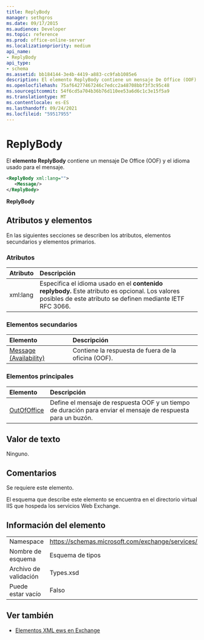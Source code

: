 ```yaml
---
title: ReplyBody
manager: sethgros
ms.date: 09/17/2015
ms.audience: Developer
ms.topic: reference
ms.prod: office-online-server
ms.localizationpriority: medium
api_name:
- ReplyBody
api_type:
- schema
ms.assetid: bb184144-3e4b-4419-a883-cc9fab1085e6
description: El elemento ReplyBody contiene un mensaje De Office (OOF) y el idioma usado para el mensaje.
ms.openlocfilehash: 75af64277467246c7edcc2a48708bbf3f3c95c48
ms.sourcegitcommit: 54f6cd5a704b36b76d110ee53a6d6c1c3e15f5a9
ms.translationtype: MT
ms.contentlocale: es-ES
ms.lasthandoff: 09/24/2021
ms.locfileid: "59517955"
---
```

# <a name="replybody"></a>ReplyBody

El **elemento ReplyBody** contiene un mensaje De Office (OOF) y el idioma usado para el mensaje. 
  
```XML
<ReplyBody xml:lang="">
   <Message/>
</ReplyBody>
```

 **ReplyBody**
## <a name="attributes-and-elements"></a>Atributos y elementos

En las siguientes secciones se describen los atributos, elementos secundarios y elementos primarios.
  
### <a name="attributes"></a>Atributos

|**Atributo**|**Descripción**|
|:-----|:-----|
|xml:lang  <br/> |Especifica el idioma usado en el **contenido replybody.** Este atributo es opcional. Los valores posibles de este atributo se definen mediante IETF RFC 3066.  <br/> |
   
### <a name="child-elements"></a>Elementos secundarios

|**Elemento**|**Descripción**|
|:-----|:-----|
|[Message (Availability)](message-availability.md) <br/> |Contiene la respuesta de fuera de la oficina (OOF).  <br/> |
   
### <a name="parent-elements"></a>Elementos principales

|**Elemento**|**Descripción**|
|:-----|:-----|
|[OutOfOffice](outofoffice.md) <br/> |Define el mensaje de respuesta OOF y un tiempo de duración para enviar el mensaje de respuesta para un buzón.  <br/> |
   
## <a name="text-value"></a>Valor de texto

Ninguno.
  
## <a name="remarks"></a>Comentarios

Se requiere este elemento.
  
El esquema que describe este elemento se encuentra en el directorio virtual IIS que hospeda los servicios Web Exchange.
  
## <a name="element-information"></a>Información del elemento

|||
|:-----|:-----|
|Namespace  <br/> |https://schemas.microsoft.com/exchange/services/2006/types  <br/> |
|Nombre de esquema  <br/> |Esquema de tipos  <br/> |
|Archivo de validación  <br/> |Types.xsd  <br/> |
|Puede estar vacío  <br/> |Falso  <br/> |
   
## <a name="see-also"></a>Ver también



- [Elementos XML ews en Exchange](ews-xml-elements-in-exchange.md)

